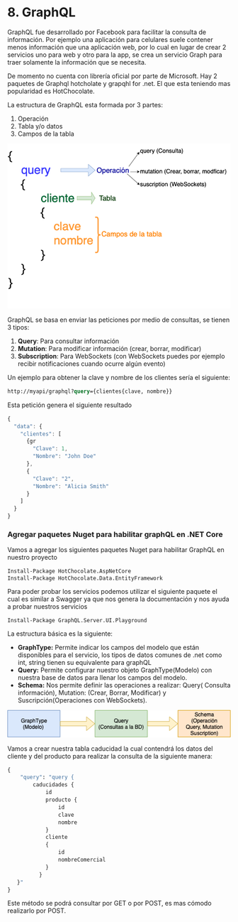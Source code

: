 # 8. GraphQL

GraphQL fue desarrollado por Facebook para facilitar la consulta de información. Por ejemplo una aplicación para celulares suele contener menos información que una aplicación web, por lo cual en lugar de crear 2 servicios uno para web y otro para la app, se crea un servicio Graph para traer solamente la información que se necesita.

De momento no cuenta con librería oficial por parte de Microsoft. Hay 2 paquetes de Graphql hotcholate y grapqhl for .net. El que esta teniendo mas popularidad es HotChocolate.

La estructura de GraphQL esta formada por 3 partes:

1. Operación
2. Tabla y/o datos
3. Campos de la tabla

![](../.gitbook/assets/graphql-2.png)

GraphQL se basa en enviar las peticiones por medio de consultas, se tienen 3 tipos:

1. **Query**: Para consultar información
2. **Mutation**: Para modificar información (crear, borrar, modificar)
3. **Subscription**: Para WebSockets (con WebSockets puedes por ejemplo recibir notificaciones cuando ocurre algún evento)

Un ejemplo para obtener la clave y nombre de los clientes sería el siguiente:

```graphql
http://myapi/graphql?query={clientes{clave, nombre}}
```

Esta petición genera el siguiente resultado

```javascript
{
  "data": {
    "clientes": [
      {gr
        "Clave": 1,
        "Nombre": "John Doe"
      },
      {
        "Clave": "2",
        "Nombre": "Alicia Smith"
      }
    ]
  }
}
```

### &#x20;Agregar  paquetes Nuget para habilitar graphQL en .NET Core

Vamos a agregar los siguientes paquetes Nuget para habilitar GraphQL en nuestro proyecto

```
Install-Package HotChocolate.AspNetCore
Install-Package HotChocolate.Data.EntityFramework
```

Para poder probar los servicios podemos utilizar el siguiente paquete el cual es similar a Swagger ya que nos genera la documentación y nos ayuda a probar nuestros servicios

```
Install-Package GraphQL.Server.UI.Playground
```

La estructura básica es la siguiente:

* **GraphType:** Permite indicar los campos del modelo que están disponibles para el servicio, los tipos de datos comunes de .net como int, string tienen su equivalente para graphQL
* **Query:** Permite configurar nuestro objeto GraphType(Modelo) con nuestra base de datos para llenar los campos del modelo.
* **Schema:** Nos permite definir las operaciones a realizar: Query( Consulta información), Mutation: (Crear, Borrar, Modificar) y Suscripción(Operaciones con WebSockets).

![](<../.gitbook/assets/image (113).png>)

Vamos a crear nuestra tabla caducidad la cual contendrá los datos del cliente y del producto para realizar la consulta de la siguiente manera:

```graphql
{
    "query": "query {
		caducidades {
			id
			producto {
				id
				clave
				nombre
			}
			cliente
			{
				id
				nombreComercial
			}			
	      }	
   }"
} 
```

Este método se podrá consultar por GET o por POST, es mas cómodo realizarlo por POST.
